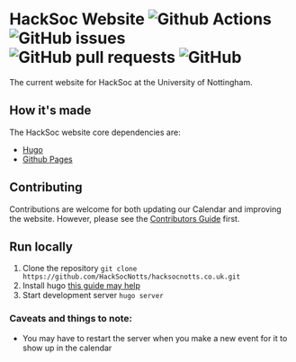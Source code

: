 # HackSoc Website ![Github Actions](https://img.shields.io/github/workflow/status/HacksocNotts/HacksocNotts.github.io/github%20pages?style=for-the-badge) ![GitHub issues](https://img.shields.io/github/issues/hacksocnotts/hacksocnotts.co.uk.svg?style=for-the-badge) ![GitHub pull requests](https://img.shields.io/github/issues-pr/hacksocnotts/hacksocnotts.co.uk.svg?style=for-the-badge) ![GitHub](https://img.shields.io/github/license/hacksocnotts/hacksocnotts.co.uk.svg?style=for-the-badge)
The current website for HackSoc at the University of Nottingham.

## How it's made
The HackSoc website core dependencies are:
 * [Hugo](https://gohugo.io)
 * [Github Pages](https://pages.github.com)

## Contributing
Contributions are welcome for both updating our Calendar and improving the website. However, please see the [Contributors Guide](./CONTRIBUTING.md) first.

## Run locally
1. Clone the repository `git clone https://github.com/HackSocNotts/hacksocnotts.co.uk.git`
2. Install hugo [this guide may help](https://gohugo.io/getting-started/quick-start/#step-1-install-hugo)
3. Start development server `hugo server`

### Caveats and things to note:
  * You may have to restart the server when you make a new event for it to show up in the calendar

